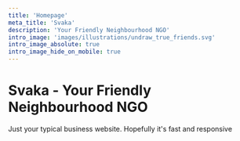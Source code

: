 ```yaml
---
title: 'Homepage'
meta_title: 'Svaka'
description: 'Your Friendly Neighbourhood NGO'
intro_image: 'images/illustrations/undraw_true_friends.svg'
intro_image_absolute: true
intro_image_hide_on_mobile: true
---
```


# Svaka - Your Friendly Neighbourhood NGO

Just your typical business website. Hopefully it's fast and responsive
